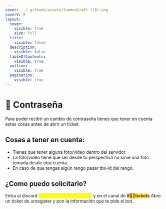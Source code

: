 ```yaml
---
cover: ../.gitbook/assets/SummonCraft (18).png
coverY: 0
layout:
  cover:
    visible: true
    size: full
  title:
    visible: false
  description:
    visible: false
  tableOfContents:
    visible: true
  outline:
    visible: true
  pagination:
    visible: true
---
```


# 📝 Contraseña

Para poder recibir un cambio de contraseña tienes que tener en cuenta estas cosas antes de abrir un ticket.

## Cosas a tener en cuenta:

* Tienes que tener alguna foto/video dentro del servidor.
* La foto/video tiene que ser desde tu perspectiva no sirve una foto tomada desde otra cuenta.
* En caso de que tengas algún rango pasar tbx-id del rango.

## ¿Como puedo solicitarlo?

Entra al discord <mark style="color:yellow;">**discord.gg/summoncraft**</mark> y en el canal de <mark style="color:purple;">**#🎫┃tickets**</mark> Abre un ticket de unregister y pon la información que te pide el bot.
